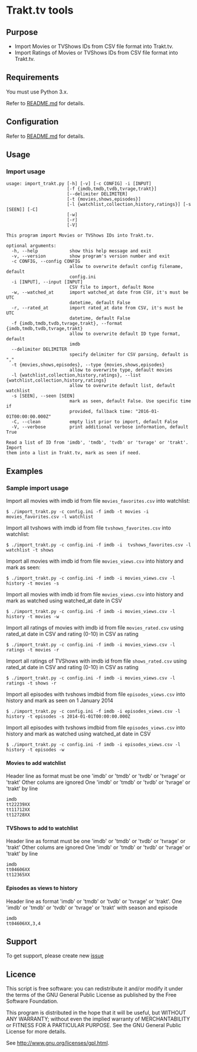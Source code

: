 # Trakt.tv tools

## Purpose

 * Import Movies or TVShows IDs from CSV file format into Trakt.tv.
 * Import Ratings of Movies or TVShows IDs from CSV file format into Trakt.tv.

## Requirements

You must use Python 3.x.

Refer to [README.md](README.md#requirements) for details.

## Configuration

Refer to [README.md](README.md#configuration) for details.

## Usage
### Import usage

```text
usage: import_trakt.py [-h] [-v] [-c CONFIG] -i [INPUT]
                       [-f {imdb,tmdb,tvdb,tvrage,trakt}]
                       [--delimiter DELIMITER]
                       [-t {movies,shows,episodes}]
                       [-l {watchlist,collection,history,ratings}] [-s [SEEN]] [-C]
                       [-w]
                       [-r]
                       [-V]

This program import Movies or TVShows IDs into Trakt.tv.

optional arguments:
  -h, --help            show this help message and exit
  -v, --version         show program's version number and exit
  -c CONFIG, --config CONFIG
                        allow to overwrite default config filename, default
                        config.ini
  -i [INPUT], --input [INPUT]
                        CSV file to import, default None
  -w, --watched_at      import watched_at date from CSV, it's must be UTC
                        datetime, default False
  -r, --rated_at        import rated_at date from CSV, it's must be UTC
                        datetime, default False
  -f {imdb,tmdb,tvdb,tvrage,trakt}, --format {imdb,tmdb,tvdb,tvrage,trakt}
                        allow to overwrite default ID type format, default
                        imdb
  --delimiter DELIMITER
                        specify delimiter for CSV parsing, default is ","
  -t {movies,shows,episodes}, --type {movies,shows,episodes}
                        allow to overwrite type, default movies
  -l {watchlist,collection,history,ratings}, --list {watchlist,collection,history,ratings}
                        allow to overwrite default list, default watchlist
  -s [SEEN], --seen [SEEN]
                        mark as seen, default False. Use specific time if
                        provided, fallback time: "2016-01-01T00:00:00.000Z"
  -C, --clean           empty list prior to import, default False
  -V, --verbose         print additional verbose information, default True

Read a list of ID from 'imdb', 'tmdb', 'tvdb' or 'tvrage' or 'trakt'. Import
them into a list in Trakt.tv, mark as seen if need.
```

## Examples

### Sample import usage

Import all movies with imdb id from file ``movies_favorites.csv`` into watchlist:

	$ ./import_trakt.py -c config.ini -f imdb -t movies -i movies_favorites.csv -l watchlist

Import all tvshows with imdb id from file ``tvshows_favorites.csv`` into watchlist:

	$ ./import_trakt.py -c config.ini -f imdb -i  tvshows_favorites.csv -l watchlist -t shows

Import all movies with imdb id from file ``movies_views.csv`` into history and mark as seen:

	$ ./import_trakt.py -c config.ini -f imdb -i movies_views.csv -l history -t movies -s

Import all movies with imdb id from file ``movies_views.csv`` into history and mark as watched using watched_at date in CSV

	$ ./import_trakt.py -c config.ini -f imdb -i movies_views.csv -l history -t movies -w

Import all ratings of movies with imdb id from file ``movies_rated.csv`` using rated_at date in CSV and rating (0-10) in CSV as rating

	$ ./import_trakt.py -c config.ini -f imdb -i movies_views.csv -l ratings -t movies -r

Import all ratings of TVShows with imdb id from file ``shows_rated.csv`` using rated_at date in CSV and rating (0-10) in CSV as rating

	$ ./import_trakt.py -c config.ini -f imdb -i movies_views.csv -l ratings -t shows -r

Import all episodes with tvshows imdbid from file ``episodes_views.csv`` into history and mark as seen on 1 January 2014

	$ ./import_trakt.py -c config.ini -f imdb -i episodes_views.csv -l history -t episodes -s 2014-01-01T00:00:00.000Z

Import all episodes with tvshows imdbid from file ``episodes_views.csv`` into history and mark as watched using watched_at date in CSV

	$ ./import_trakt.py -c config.ini -f imdb -i episodes_views.csv -l history -t episodes -w

#### Movies to add watchlist
Header line as format must be one 'imdb' or 'tmdb' or 'tvdb' or 'tvrage' or 'trakt'
Other colums are ignored
One 'imdb' or 'tmdb' or 'tvdb' or 'tvrage' or 'trakt' by line
```
imdb
tt22239XX
tt11712XX
tt12728XX
```

#### TVShows to add to watchlist
Header line as format must be one 'imdb' or 'tmdb' or 'tvdb' or 'tvrage' or 'trakt'
Other colums are ignored
One 'imdb' or 'tmdb' or 'tvdb' or 'tvrage' or 'trakt' by line
```
imdb
tt04606XX
tt12365XX
```

#### Episodes as views to history
Header line as format 'imdb' or 'tmdb' or 'tvdb' or 'tvrage' or 'trakt'.
One 'imdb' or 'tmdb' or 'tvdb' or 'tvrage' or 'trakt' with season and episode
```
imdb
tt04606XX,3,4
```

## Support

To get support, please create new [issue](https://github.com/xbgmsharp/trakt/issues)

## Licence

This script is free software:  you can redistribute it and/or  modify  it under  the  terms  of the  GNU  General  Public License  as published by the Free Software Foundation.

This program is distributed in the hope  that it will be  useful, but WITHOUT ANY WARRANTY; without even the  implied warranty of MERCHANTABILITY or FITNESS FOR A PARTICULAR PURPOSE. See the GNU General Public License for more details.

See <http://www.gnu.org/licenses/gpl.html>.
